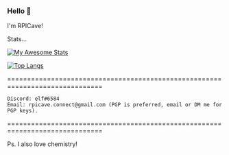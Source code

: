 ### Hello 🤚
I'm RPICave!

<!-- My [Website](https://rpicave.github.io/) -->

Stats...

[![My Awesome Stats](https://awesome-github-stats.azurewebsites.net/user-stats/RPICave?cardType=octocat&theme=radical)](https://git.io/awesome-stats-card)

[![Top Langs](https://github-readme-stats.vercel.app/api/top-langs/?username=RPICave&langs_count=8)](https://github.com/anuraghazra/github-readme-stats)


==============================================================================

    Discord: elf#6584
    Email: rpicave.connect@gmail.com (PGP is preferred, email or DM me for PGP keys).

==============================================================================

Ps. I also love chemistry!
